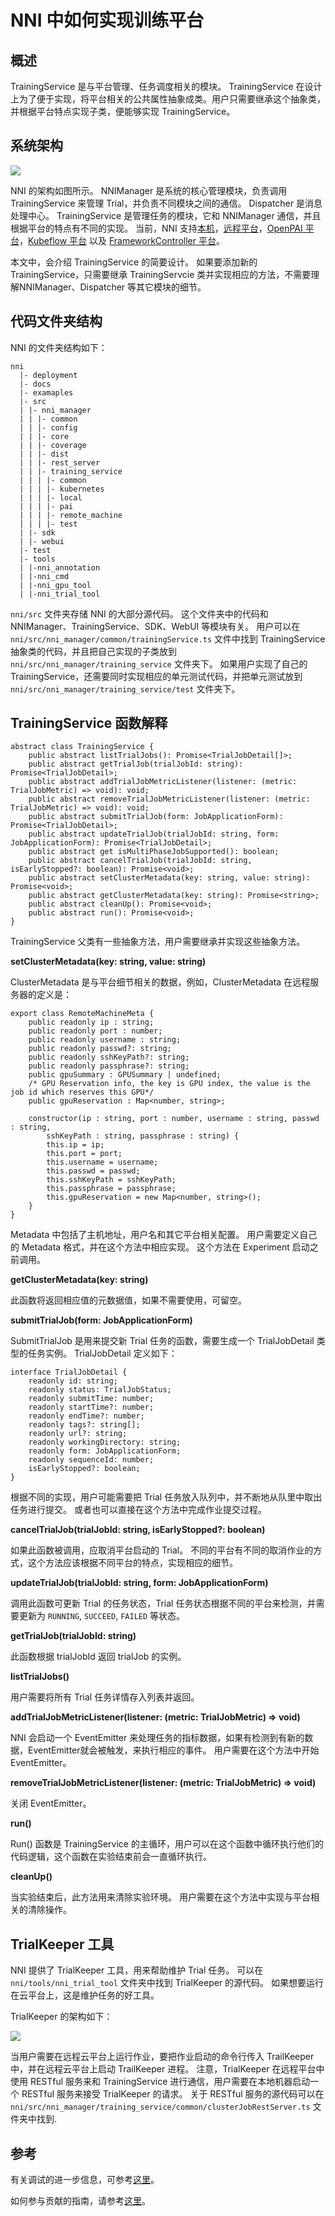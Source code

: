 # NNI 中如何实现训练平台

## 概述

TrainingService 是与平台管理、任务调度相关的模块。 TrainingService 在设计上为了便于实现，将平台相关的公共属性抽象成类。用户只需要继承这个抽象类，并根据平台特点实现子类，便能够实现 TrainingService。

## 系统架构

![](../../img/NNIDesign.jpg)

NNI 的架构如图所示。 NNIManager 是系统的核心管理模块，负责调用 TrainingService 来管理 Trial，并负责不同模块之间的通信。 Dispatcher 是消息处理中心。 TrainingService 是管理任务的模块，它和 NNIManager 通信，并且根据平台的特点有不同的实现。 当前，NNI 支持[本机](LocalMode.md)，[远程平台](RemoteMachineMode.md)，[OpenPAI 平台](PaiMode.md)，[Kubeflow 平台](KubeflowMode.md) 以及 [FrameworkController 平台](FrameworkControllerMode.md)。

本文中，会介绍 TrainingService 的简要设计。 如果要添加新的 TrainingService，只需要继承 TrainingServcie 类并实现相应的方法，不需要理解NNIManager、Dispatcher 等其它模块的细节。

## 代码文件夹结构
NNI 的文件夹结构如下：
```
nni
  |- deployment
  |- docs
  |- examaples
  |- src
  | |- nni_manager
  | | |- common
  | | |- config
  | | |- core
  | | |- coverage
  | | |- dist
  | | |- rest_server
  | | |- training_service
  | | | |- common
  | | | |- kubernetes
  | | | |- local
  | | | |- pai
  | | | |- remote_machine
  | | | |- test
  | |- sdk
  | |- webui
  |- test
  |- tools
  | |-nni_annotation
  | |-nni_cmd
  | |-nni_gpu_tool
  | |-nni_trial_tool
```
`nni/src` 文件夹存储 NNI 的大部分源代码。 这个文件夹中的代码和 NNIManager、TrainingService、SDK、WebUI 等模块有关。 用户可以在 `nni/src/nni_manager/common/trainingService.ts` 文件中找到 TrainingService 抽象类的代码，并且把自己实现的子类放到 `nni/src/nni_manager/training_service` 文件夹下。 如果用户实现了自己的 TrainingService，还需要同时实现相应的单元测试代码，并把单元测试放到 `nni/src/nni_manager/training_service/test` 文件夹下。

## TrainingService 函数解释
```
abstract class TrainingService {
    public abstract listTrialJobs(): Promise<TrialJobDetail[]>;
    public abstract getTrialJob(trialJobId: string): Promise<TrialJobDetail>;
    public abstract addTrialJobMetricListener(listener: (metric: TrialJobMetric) => void): void;
    public abstract removeTrialJobMetricListener(listener: (metric: TrialJobMetric) => void): void;
    public abstract submitTrialJob(form: JobApplicationForm): Promise<TrialJobDetail>;
    public abstract updateTrialJob(trialJobId: string, form: JobApplicationForm): Promise<TrialJobDetail>;
    public abstract get isMultiPhaseJobSupported(): boolean;
    public abstract cancelTrialJob(trialJobId: string, isEarlyStopped?: boolean): Promise<void>;
    public abstract setClusterMetadata(key: string, value: string): Promise<void>;
    public abstract getClusterMetadata(key: string): Promise<string>;
    public abstract cleanUp(): Promise<void>;
    public abstract run(): Promise<void>;
}
```
TrainingService 父类有一些抽象方法，用户需要继承并实现这些抽象方法。

__setClusterMetadata(key: string, value: string)__

ClusterMetadata 是与平台细节相关的数据，例如，ClusterMetadata 在远程服务器的定义是：
```
export class RemoteMachineMeta {
    public readonly ip : string;
    public readonly port : number;
    public readonly username : string;
    public readonly passwd?: string;
    public readonly sshKeyPath?: string;
    public readonly passphrase?: string;
    public gpuSummary : GPUSummary | undefined;
    /* GPU Reservation info, the key is GPU index, the value is the job id which reserves this GPU*/
    public gpuReservation : Map<number, string>;

    constructor(ip : string, port : number, username : string, passwd : string,
        sshKeyPath : string, passphrase : string) {
        this.ip = ip;
        this.port = port;
        this.username = username;
        this.passwd = passwd;
        this.sshKeyPath = sshKeyPath;
        this.passphrase = passphrase;
        this.gpuReservation = new Map<number, string>();
    }
}
```
Metadata 中包括了主机地址，用户名和其它平台相关配置。 用户需要定义自己的 Metadata 格式，并在这个方法中相应实现。 这个方法在 Experiment 启动之前调用。

__getClusterMetadata(key: string)__

此函数将返回相应值的元数据值，如果不需要使用，可留空。

__submitTrialJob(form: JobApplicationForm)__

SubmitTrialJob 是用来提交新 Trial 任务的函数，需要生成一个 TrialJobDetail 类型的任务实例。 TrialJobDetail 定义如下：
```
interface TrialJobDetail {
    readonly id: string;
    readonly status: TrialJobStatus;
    readonly submitTime: number;
    readonly startTime?: number;
    readonly endTime?: number;
    readonly tags?: string[];
    readonly url?: string;
    readonly workingDirectory: string;
    readonly form: JobApplicationForm;
    readonly sequenceId: number;
    isEarlyStopped?: boolean;
}
```
根据不同的实现，用户可能需要把 Trial 任务放入队列中，并不断地从队里中取出任务进行提交。 或者也可以直接在这个方法中完成作业提交过程。

__cancelTrialJob(trialJobId: string, isEarlyStopped?: boolean)__

如果此函数被调用，应取消平台启动的 Trial。 不同的平台有不同的取消作业的方式，这个方法应该根据不同平台的特点，实现相应的细节。

__updateTrialJob(trialJobId: string, form: JobApplicationForm)__

调用此函数可更新 Trial 的任务状态，Trial 任务状态根据不同的平台来检测，并需要更新为 `RUNNING`, `SUCCEED`, `FAILED` 等状态。

__getTrialJob(trialJobId: string)__

此函数根据 trialJobId 返回 trialJob 的实例。

__listTrialJobs()__

用户需要将所有 Trial 任务详情存入列表并返回。

__addTrialJobMetricListener(listener: (metric: TrialJobMetric) => void)__

NNI 会启动一个 EventEmitter 来处理任务的指标数据，如果有检测到有新的数据，EventEmitter就会被触发，来执行相应的事件。 用户需要在这个方法中开始 EventEmitter。

__removeTrialJobMetricListener(listener: (metric: TrialJobMetric) => void)__

关闭 EventEmitter。

__run()__

Run() 函数是 TrainingService 的主循环，用户可以在这个函数中循环执行他们的代码逻辑，这个函数在实验结束前会一直循环执行。

__cleanUp()__

当实验结束后，此方法用来清除实验环境。 用户需要在这个方法中实现与平台相关的清除操作。

## TrialKeeper 工具

NNI 提供了 TrialKeeper 工具，用来帮助维护 Trial 任务。 可以在 `nni/tools/nni_trial_tool` 文件夹中找到 TrialKeeper 的源代码。 如果想要运行在云平台上，这是维护任务的好工具。

TrialKeeper 的架构如下：

![](../../img/trialkeeper.jpg)

当用户需要在远程云平台上运行作业，要把作业启动的命令行传入 TrailKeeper 中，并在远程云平台上启动 TrailKeeper 进程。 注意，TrialKeeper 在远程平台中使用 RESTful 服务来和 TrainingService 进行通信，用户需要在本地机器启动一个 RESTful 服务来接受 TrialKeeper 的请求。 关于 RESTful 服务的源代码可以在 `nni/src/nni_manager/training_service/common/clusterJobRestServer.ts` 文件夹中找到.

## 参考

有关调试的进一步信息，可参考[这里](../Tutorial/HowToDebug.md)。

如何参与贡献的指南，请参考[这里](../Tutorial/Contributing.md)。
